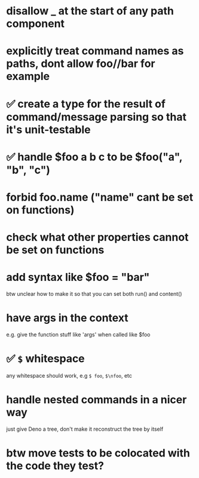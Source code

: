 # disallow _ at the start of any path component

# explicitly treat command names as paths, dont allow foo//bar for example

# ✅ create a type for the result of command/message parsing so that it's unit-testable

# ✅ handle $foo a b c to be $foo("a", "b", "c")

# forbid foo.name ("name" cant be set on functions)

# check what other properties cannot be set on functions

# add syntax like $foo = "bar"

btw unclear how to make it so that you can set both run() and content()

# have args in the context

e.g. give the function stuff like 'args' when called like $foo

# ✅ `$` whitespace

any whitespace should work, e.g `$ foo`, `$\nfoo`, etc

# handle nested commands in a nicer way

just give Deno a tree, don't make it reconstruct the tree by itself

# btw move tests to be colocated with the code they test?